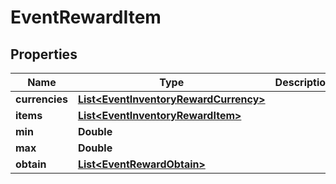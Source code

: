 

# EventRewardItem


## Properties

| Name | Type | Description | Notes |
|------------ | ------------- | ------------- | -------------|
|**currencies** | [**List&lt;EventInventoryRewardCurrency&gt;**](EventInventoryRewardCurrency.md) |  |  [optional] |
|**items** | [**List&lt;EventInventoryRewardItem&gt;**](EventInventoryRewardItem.md) |  |  [optional] |
|**min** | **Double** |  |  |
|**max** | **Double** |  |  [optional] |
|**obtain** | [**List&lt;EventRewardObtain&gt;**](EventRewardObtain.md) |  |  [optional] |



